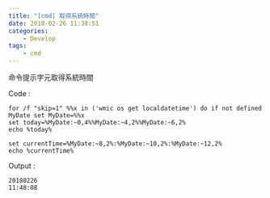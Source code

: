 ```yaml
---
title: "[cmd] 取得系統時間"
date: 2018-02-26 11:38:51
categories:
	- Develop
tags:
	- cmd
---
```


命令提示字元取得系統時間

<!-- more -->

Code :
```
for /f "skip=1" %%x in ('wmic os get localdatetime') do if not defined MyDate set MyDate=%%x
set today=%MyDate:~0,4%%MyDate:~4,2%%MyDate:~6,2%
echo %today%

set currentTime=%MyDate:~8,2%:%MyDate:~10,2%:%MyDate:~12,2%
echo %currentTime%
```

Output :
```
20180226
11:48:08
```
